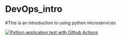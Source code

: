 # DevOps_intro

#This is an introduction to using python microservices

[![Python application test with Github Actions](https://github.com/Soupreme159/DevOps_intro/actions/workflows/devops.yml/badge.svg)](https://github.com/Soupreme159/DevOps_intro/actions/workflows/devops.yml)
